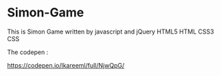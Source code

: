 # Simon-Game
This is Simon Game written by javascript and jQuery HTML5 HTML CSS3 CSS

The codepen :

https://codepen.io/lkareeml/full/NjwQpG/
